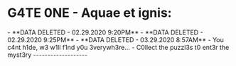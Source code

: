 # G4TE 0NE - Aquae et ignis:
<div class="powr-countdown-timer" id="c9799c69_1583005925"></div><script src="https://www.powr.io/powr.js?platform=html"></script>
- **DATA DELETED - 02.29.2020 9:20PM**
- **DATA DELETED - 02.29.2020 9:25PM**
- **DATA DELETED - 03.29.2020 8:57AM**
- You c4nt h1de, w3 w1ll f1nd y0u 3verywh3re...
- C0llect the puzzl3s t0 ent3r the myst3ry
-------------------
<script src="//code.jivosite.com/widget/9Uv45a0yhr" async></script>
<div class="powr-notification-bar" id="95b366d7_1543744313"></div><script src="https://www.powr.io/powr.js?platform=html"></script>


